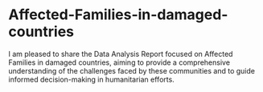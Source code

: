 # Affected-Families-in-damaged-countries
I am pleased to share the Data Analysis Report focused on Affected Families in damaged countries, aiming to provide a comprehensive understanding of the challenges faced by these communities and to guide informed decision-making in humanitarian efforts.
